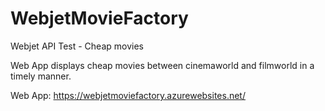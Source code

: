 # WebjetMovieFactory
Webjet API Test - Cheap movies

Web App displays cheap movies between cinemaworld and filmworld in a timely manner.

Web App: https://webjetmoviefactory.azurewebsites.net/



